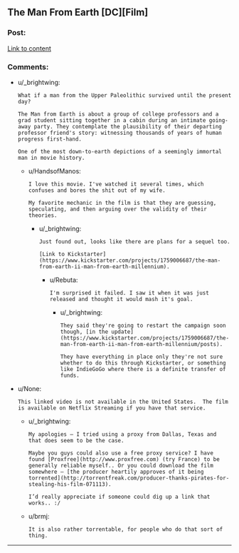 ## The Man From Earth [DC][Film]

### Post:

[Link to content](http://quietube6.com/v.php/http://www.youtube.com/watch?v=hM_zl2GIg44)

### Comments:

- u/_brightwing:
  ```
  What if a man from the Upper Paleolithic survived until the present day?

  The Man from Earth is about a group of college professors and a grad student sitting together in a cabin during an intimate going-away party. They contemplate the plausibility of their departing professor friend's story: witnessing thousands of years of human progress first-hand.

  One of the most down-to-earth depictions of a seemingly immortal man in movie history.
  ```

  - u/HandsofManos:
    ```
    I love this movie. I've watched it several times, which confuses and bores the shit out of my wife.

    My favorite mechanic in the film is that they are guessing, speculating, and then arguing over the validity of their theories.
    ```

    - u/_brightwing:
      ```
      Just found out, looks like there are plans for a sequel too.

      [Link to Kickstarter](https://www.kickstarter.com/projects/1759006687/the-man-from-earth-ii-man-from-earth-millennium).
      ```

      - u/Rebuta:
        ```
        I'm surprised it failed. I saw it when it was just released and thought it would mash it's goal.
        ```

        - u/_brightwing:
          ```
          They said they're going to restart the campaign soon though, [in the update](https://www.kickstarter.com/projects/1759006687/the-man-from-earth-ii-man-from-earth-millennium/posts). 

          They have everything in place only they're not sure whether to do this through Kickstarter, or something like IndieGoGo where there is a definite transfer of funds.
          ```

- u/None:
  ```
  This linked video is not available in the United States.  The film is available on Netflix Streaming if you have that service.
  ```

  - u/_brightwing:
    ```
    My apologies – I tried using a proxy from Dallas, Texas and that does seem to be the case.

    Maybe you guys could also use a free proxy service? I have found [Proxfree](http://www.proxfree.com) (try France) to be generally reliable myself.. Or you could download the film somewhere – [the producer heartily approves of it being torrented](http://torrentfreak.com/producer-thanks-pirates-for-stealing-his-film-071113).

    I’d really appreciate if someone could dig up a link that works.. :/
    ```

  - u/brmj:
    ```
    It is also rather torrentable, for people who do that sort of thing.
    ```

---

